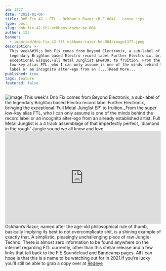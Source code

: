 ```yaml
---
id: 1377
date: '2021-01-06'
title: DnB Fix 42 - FTL - Ockham's Razor (B.E 004) - Loose Lips
type: post
slug: dnb-fix-42-ftl-ockhams-razor-be-004
author: 122
banner:
  - imported/dnb-fix-42-ftl-ockhams-razor-be-004/image1377.jpeg
description: >-
  This week&#39;s Dnb Fix comes from Beyond Electronix, a sub-label of the
  legendary Brighton based Electro record label Further Electronix, bringing the
  exceptional &lsquo;Full Metal Junglist EP&#39; to fruition. From the super
  low-key alias FTL, who I can only assume is one of the minds behind the record
  label or an incognito alter-ego from an [...]Read More...
published: true
tags: feature
featured: false
---
```

![image](../imported/dnb-fix-42-ftl-ockhams-razor-be-004/image1377.jpeg)_This week's Dnb Fix comes from Beyond Electronix, a sub-label of the legendary Brighton based Electro record label Further Electronix, bringing the exceptional ‘Full Metal Junglist EP' to fruition._From the super low-key alias FTL, who I can only assume is one of the minds behind the record label or an incognito alter-ego from an already established artist. Full Metal Junglist is a 4 track assemblage of that imperfectly perfect, 'diamond in the rough' Jungle sound we all know and love. <iframe width='100%' height='300' scrolling='no' frameborder='no' allow='autoplay' src='https://www.youtube.com/embed/wn7K3CT6RhY'></iframe>Ockham’s Razor; named after the age-old philosophical rule of thumb, basically implying its best to not overcomplicate shit, is a shining example of exactly that. A simplistic, pleasingly unchallenging piece of raw Jungle-Techno. There is almost zero information to be found anywhere on the internet regarding FTL currently, other than this stellar release and a few links that tail back to the F.E Soundcloud and Bandcamp pages. All I can hope is that this is a name to be watching out for in 2021.If you're lucky you'll still be able to grab a copy over at [Redeye](https://www.redeyerecords.co.uk/vinyl/129017-b-e-004-ftl-full-metal-junglist-ep)